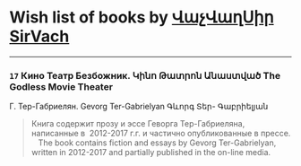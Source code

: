 # Wish list of books by [ՎաչՎաղՍիր SirVach](false)
---

### `17` Кино Театр Безбожник.  Կինո Թատրոն Անաստված The Godless Movie Theater
Г. Тер-Габриелян. Gevorg Ter-Gabrielyan Գևորգ Տեր- Գաբրիելյան
> Книга содержит прозу и эссе Геворга Тер-Габриеляна, написанные в  2012-2017 г.г. и частично опубликованные в прессе.
>   
> The book contains fiction and essays by Gevorg Ter-Gabrielyan, written in 2012-2017 and partially published in the on-line media.

